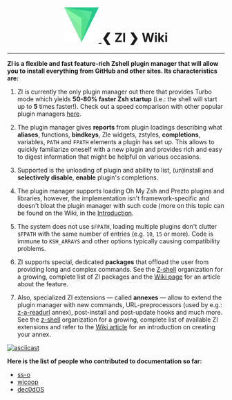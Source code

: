 <h1 align="center">
  <a href="https://github.com/z-shell/zi">
    <img src="https://raw.githubusercontent.com/z-shell/zi/main/docs/images/logo.svg" alt="Logo" width="80" height="80">
  </a>
❮ ZI ❯ Wiki
</h1>

---

**ZI is a flexible and fast feature-rich Zshell plugin manager that will allow you to
install everything from GitHub and other sites. Its characteristics are:**

1. ZI is currently the only plugin manager out there that provides Turbo mode
   which yields **50-80% faster Zsh startup** (i.e.: the shell will start up to
   **5** times faster!). Check out a speed comparison with other popular plugin
   managers [here](https://github.com/z-shell/pm-perf-test).

2. The plugin manager gives **reports** from plugin loadings describing what
   **aliases**, functions, **bindkeys**, Zle widgets, zstyles, **completions**,
   variables, `PATH` and `FPATH` elements a plugin has set up. This allows to
   quickly familiarize oneself with a new plugin and provides rich and easy to
   digest information that might be helpful on various occasions.

3. Supported is the unloading of plugin and ability to list, (un)install and
   **selectively disable**, **enable** plugin's completions.

4. The plugin manager supports loading Oh My Zsh and Prezto plugins and
   libraries, however, the implementation isn't framework-specific and doesn't
   bloat the plugin manager with such code (more on this topic can be found on
   the Wiki, in the
   [Introduction](https://github.com/z-shell/zi/wiki/Introduction#oh-my-zsh-prezto).

5. The system does not use `$FPATH`, loading multiple plugins don't clutter
   `$FPATH` with the same number of entries (e.g. `10`, `15` or more). Code is
   immune to `KSH_ARRAYS` and other options typically causing compatibility
   problems.

6. ZI supports special, dedicated **packages** that offload the user from
   providing long and complex commands. See the
   [Z-shell](https://github.com/z-shell) organization for a growing,
   complete list of ZI packages and the [Wiki
   page](https://github.com/z-shell/zi/wiki/Packages/) for an article about
   the feature.

7. Also, specialized ZI extensions — called **annexes** — allow to extend the
   plugin manager with new commands, URL-preprocessors (used by e.g.:
   [z-a-readurl](https://github.com/z-shell/z-a-readurl) annex),
   post-install and post-update hooks and much more. See the
   [z-shell](https://github.com/z-shell) organization for a growing,
   complete list of available ZI extensions and refer to the [Wiki
   article](https://github.com/z-shell/zi/wiki/Annexes/) for an introduction on
   creating your annex.

[![asciicast](https://asciinema.org/a/QcC3gmoOqIkMdPJ7J9v6hiWGf.svg)](https://asciinema.org/a/QcC3gmoOqIkMdPJ7J9v6hiWGf)

**Here is the list of people who contributed to documentation so far:**

- [ss-o](https://github.com/ss-o)
- [wicoop](https://github.com/ss-o/wicoop)
- [dec0dOS](https://github.com/dec0dOS)
